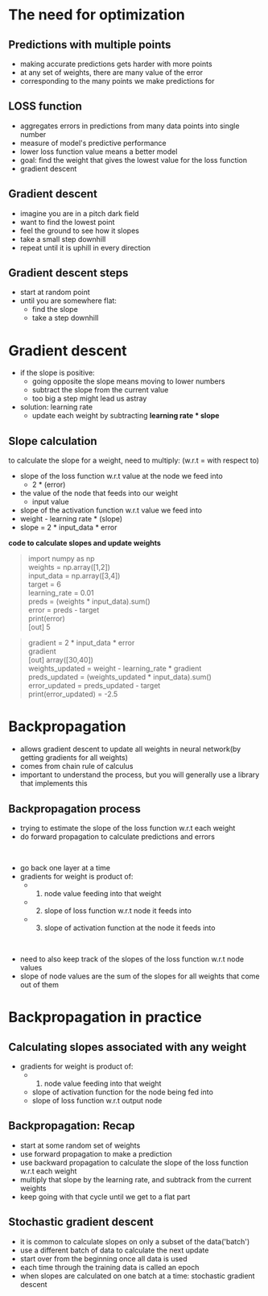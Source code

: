 # The need for optimization

## Predictions with multiple points
- making accurate predictions gets harder with more points
- at any set of weights, there are many value of the error
- corresponding to the many points we make predictions for

## LOSS function
- aggregates errors in predictions from many data points into single number
- measure of model's predictive performance
- lower loss function value means a better model
- goal: find the weight that gives the lowest value for the loss function
- gradient descent

## Gradient descent
- imagine you are in a pitch dark field
- want to find the lowest point
- feel the ground to see how it slopes
- take a small step downhill
- repeat until it is uphill in every direction

## Gradient descent steps
- start at random point
- until you are somewhere flat:
  - find the slope
  - take a step downhill

# Gradient descent
- if the slope is positive:
  - going opposite the slope means moving to lower numbers
  - subtract the slope from the current value
  - too big a step might lead us astray
- solution: learning rate
  - update each weight by subtracting **learning rate * slope**

## Slope calculation
to calculate the slope for a weight, need to multiply:
(w.r.t = with respect to)
- slope of the loss function w.r.t value at the node we feed into
  - 2 * (error)
- the value of the node that feeds into our weight
  - input value
- slope of the activation function w.r.t value we feed into
- weight - learning rate * (slope)
- slope = 2 * input_data * error

__code to calculate slopes and update weights__
> import numpy as np  
> weights = np.array([1,2])  
> input_data = np.array([3,4])  
> target = 6  
> learning_rate = 0.01  
> preds = (weights * input_data).sum()  
> error = preds - target  
> print(error)  
> [out] 5

> gradient = 2 * input_data * error  
> gradient  
> [out] array([30,40])  
> weights_updated = weight - learning_rate * gradient  
> preds_updated = (weights_updated * input_data).sum()  
> error_updated = preds_updated - target  
> print(error_updated) = -2.5

# Backpropagation
- allows gradient descent to update all weights in neural network(by getting gradients for all weights)
- comes from chain rule of calculus
- important to understand the process, but you will generally use a library that implements this

## Backpropagation process
- trying to estimate the slope of the loss function w.r.t each weight
- do forward propagation to calculate predictions and errors

<br>

- go back one layer at a time
- gradients for weight is product of:
  - 1. node value feeding into that weight
  - 2. slope of loss function w.r.t node it feeds into
  - 3. slope of activation function at the node it feeds into

<br>

- need to also keep track of the slopes of the loss function w.r.t node values
- slope of node values are the sum of the slopes for all weights that come out of them

# Backpropagation in practice
## Calculating slopes associated with any weight
- gradients for weight is product of:
  - 1. node value feeding into that weight
  - slope of activation function for the node being fed into
  - slope of loss function w.r.t output node

## Backpropagation: Recap
- start at some random set of weights
- use forward propagation to make a prediction
- use backward propagation to calculate the slope of the loss function w.r.t each weight
- multiply that slope by the learning rate, and subtrack from the current weights
- keep going with that cycle until we get to a flat part

## Stochastic gradient descent
- it is common to calculate slopes on only a subset of the data('batch')
- use a different batch of data to calculate the next update
- start over from the beginning once all data is used
- each time through the training data is called an epoch
- when slopes are calculated on one batch at a time: stochastic gradient descent
